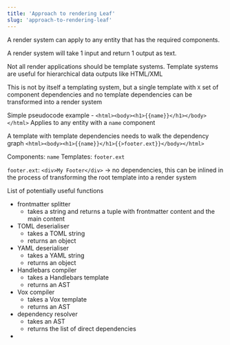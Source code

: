 ```yaml
---
title: 'Approach to rendering Leaf'
slug: 'approach-to-rendering-leaf'
---
```


A render system can apply to any entity that has the required components. 

A render system will take 1 input and return 1 output as text. 

Not all render applications should be template systems. Template systems are useful for hierarchical data outputs like HTML/XML

This is not by itself a templating system, but a single template with `X` set of component dependencies and no template dependencies can be transformed into a render system 

Simple pseudocode example - `<html><body><h1>{{name}}</h1></body></html>`
Applies to any entity with a `name` component

A template with template dependencies needs to walk the dependency graph
`<html><body><h1>{{name}}</h1>{{>footer.ext}}</body></html>`

Components: `name`
Templates: `footer.ext`

`footer.ext`: `<div>My Footer</div>` -> no dependencies, this can be inlined in the process of transforming the root template into a render system



List of potentially useful functions

- frontmatter splitter
	- takes a string and returns a tuple with frontmatter content and the main content
- TOML deserialiser
	- takes a TOML string
	- returns an object
- YAML deserialiser
	- takes a YAML string
	- returns an object
- Handlebars compiler
	- takes a Handlebars template 
	- returns an AST
- Vox compiler
	- takes a Vox template 
	- returns an AST
- dependency resolver
	- takes an AST 
	- returns the list of direct dependencies
-